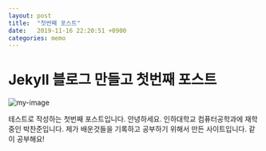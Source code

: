 ```yaml
---
layout: post
title:  "첫번째 포스트"
date:   2019-11-16 22:20:51 +0900
categories: memo
---
```

# Jekyll 블로그 만들고 첫번째 포스트

![my-image](../_site/assets/img/img1/handol.jpg)

테스트로 작성하는 첫번째 포스트입니다. 안녕하세요. 인하대학교 컴퓨터공학과에 재학 중인 박찬준입니다. 제가 배운것들을 기록하고 공부하기 위해서 만든 사이트입니다. 같이 공부해요!
